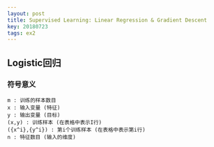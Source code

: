 ```yaml
---
layout: post
title: Supervised Learning: Linear Regression & Gradient Descent
key: 20180723
tags: ex2
---
```


## Logistic回归

### 符号意义
```
m : 训练的样本数目
x : 输入变量 (特征)
y : 输出变量 (目标)
(x,y) : 训练样本 (在表格中表示I行)
({x^i},{y^i}) : 第i个训练样本 (在表格中表示第i行)
n : 特征数目 (输入的维度)
```
<!--more-->

